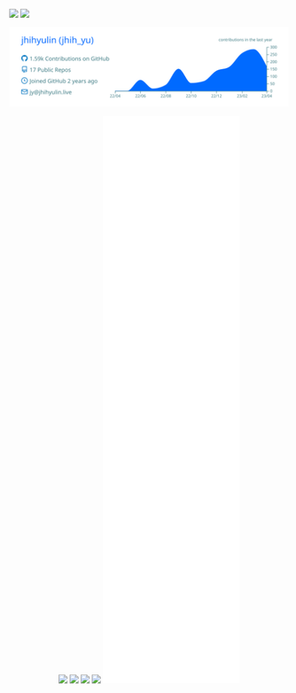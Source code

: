 ![](https://komarev.com/ghpvc/?username=jhihyulin&color=brightgreen&style=for-the-badge)
![](https://wakatime.com/badge/user/2d272511-3d9b-476f-bb65-06e47ab8dffb.svg?style=for-the-badge)

<p align="center">
    <img src="/profile-summary-card-output/transparent/0-profile-details.svg" />
    <p align="center">
    <img src="https://github-readme-stats.vercel.app/api?username=jhihyulin&show_icons=true&theme=transparent&hide_border=true" />
    <img src="https://github-readme-stats.vercel.app/api/top-langs/?username=jhihyulin&layout=compact&theme=transparent&hide_border=true" />
    </ p>
<img src="https://github-readme-stats.vercel.app/api/wakatime?username=jhihyulin&layout=compact&theme=transparent&hide_border=true" />
<img src="https://github-readme-streak-stats.herokuapp.com?user=jhihyulin&theme=transparent&hide_border=true" />
<img src="/github-metrics.svg" />
</ p>